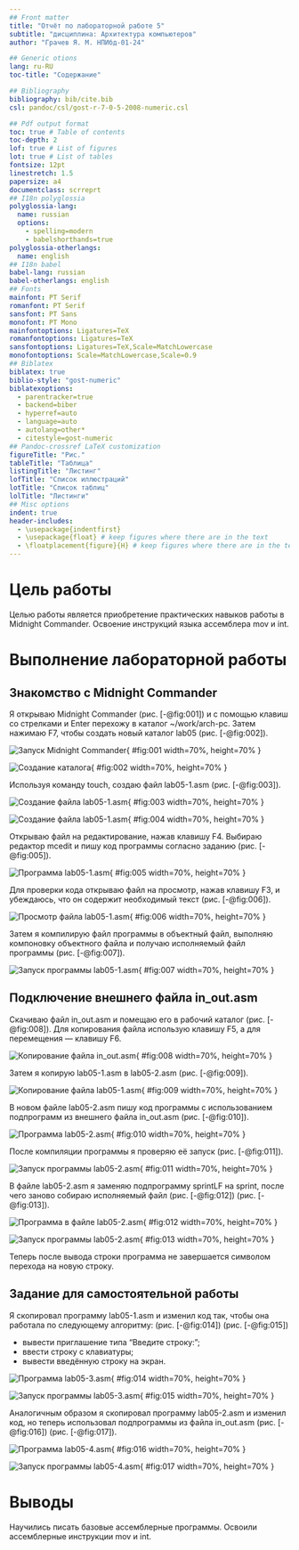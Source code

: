 ```yaml
---
## Front matter
title: "Отчёт по лабораторной работе 5"
subtitle: "дисциплина: Архитектура компьютеров"
author: "Грачев Я. М. НПИбд-01-24"

## Generic otions
lang: ru-RU
toc-title: "Содержание"

## Bibliography
bibliography: bib/cite.bib
csl: pandoc/csl/gost-r-7-0-5-2008-numeric.csl

## Pdf output format
toc: true # Table of contents
toc-depth: 2
lof: true # List of figures
lot: true # List of tables
fontsize: 12pt
linestretch: 1.5
papersize: a4
documentclass: scrreprt
## I18n polyglossia
polyglossia-lang:
  name: russian
  options:
	- spelling=modern
	- babelshorthands=true
polyglossia-otherlangs:
  name: english
## I18n babel
babel-lang: russian
babel-otherlangs: english
## Fonts
mainfont: PT Serif
romanfont: PT Serif
sansfont: PT Sans
monofont: PT Mono
mainfontoptions: Ligatures=TeX
romanfontoptions: Ligatures=TeX
sansfontoptions: Ligatures=TeX,Scale=MatchLowercase
monofontoptions: Scale=MatchLowercase,Scale=0.9
## Biblatex
biblatex: true
biblio-style: "gost-numeric"
biblatexoptions:
  - parentracker=true
  - backend=biber
  - hyperref=auto
  - language=auto
  - autolang=other*
  - citestyle=gost-numeric
## Pandoc-crossref LaTeX customization
figureTitle: "Рис."
tableTitle: "Таблица"
listingTitle: "Листинг"
lofTitle: "Список иллюстраций"
lotTitle: "Список таблиц"
lolTitle: "Листинги"
## Misc options
indent: true
header-includes:
  - \usepackage{indentfirst}
  - \usepackage{float} # keep figures where there are in the text
  - \floatplacement{figure}{H} # keep figures where there are in the text
---
```


# Цель работы

Целью работы является приобретение практических навыков работы в Midnight Commander. 
Освоение инструкций языка ассемблера mov и int.

# Выполнение лабораторной работы

## Знакомство с Midnight Commander

Я открываю Midnight Commander (рис. [-@fig:001]) и с помощью клавиш со стрелками и Enter перехожу в каталог ~/work/arch-pc. Затем нажимаю F7, чтобы создать новый каталог lab05 (рис. [-@fig:002]).

![Запуск Midnight Commander](image/01.png){ #fig:001 width=70%, height=70% }

![Создание каталога](image/02.png){ #fig:002 width=70%, height=70% }

Используя команду touch, создаю файл lab05-1.asm (рис. [-@fig:003]).

![Создание файла lab05-1.asm](image/03.png){ #fig:003 width=70%, height=70% }

![Создание файла lab05-1.asm](image/04.png){ #fig:004 width=70%, height=70% }

Открываю файл на редактирование, нажав клавишу F4. Выбираю редактор mcedit и пишу код программы согласно заданию (рис. [-@fig:005]).

![Программа lab05-1.asm](image/05.png){ #fig:005 width=70%, height=70% }

Для проверки кода открываю файл на просмотр, нажав клавишу F3, и убеждаюсь, что он содержит необходимый текст (рис. [-@fig:006]).

![Просмотр файла lab05-1.asm](image/06.png){ #fig:006 width=70%, height=70% }

Затем я компилирую файл программы в объектный файл, выполняю компоновку объектного файла и получаю исполняемый файл программы (рис. [-@fig:007]).

![Запуск программы lab05-1.asm](image/07.png){ #fig:007 width=70%, height=70% }

## Подключение внешнего файла in_out.asm

Скачиваю файл in_out.asm и помещаю его в рабочий каталог (рис. [-@fig:008]). Для копирования файла использую клавишу F5, а для перемещения — клавишу F6.

![Копирование файла in_out.asm](image/08.png){ #fig:008 width=70%, height=70% }

Затем я копирую lab05-1.asm в lab05-2.asm (рис. [-@fig:009]).

![Копирование файла lab05-1.asm](image/09.png){ #fig:009 width=70%, height=70% }

В новом файле lab05-2.asm пишу код программы с использованием подпрограмм из внешнего файла in_out.asm (рис. [-@fig:010]).

![Программа lab05-2.asm](image/10.png){ #fig:010 width=70%, height=70% }

После компиляции программы я проверяю её запуск (рис. [-@fig:011]).

![Запуск программы lab05-2.asm](image/11.png){ #fig:011 width=70%, height=70% }

В файле lab05-2.asm я заменяю подпрограмму sprintLF на sprint, после чего заново собираю исполняемый файл (рис. [-@fig:012]) (рис. [-@fig:013]).

![Программа в файле lab05-2.asm](image/12.png){ #fig:012 width=70%, height=70% }

![Запуск программы lab05-2.asm](image/13.png){ #fig:013 width=70%, height=70% }

Теперь после вывода строки программа не завершается символом перехода на новую строку.

## Задание для самостоятельной работы

Я скопировал программу lab05-1.asm и изменил код так, чтобы она работала по следующему алгоритму:
(рис. [-@fig:014]) (рис. [-@fig:015])

* вывести приглашение типа “Введите строку:”;
* ввести строку с клавиатуры;
* вывести введённую строку на экран.

![Программа lab05-3.asm](image/14.png){ #fig:014 width=70%, height=70% }

![Запуск программы lab05-3.asm](image/15.png){ #fig:015 width=70%, height=70% }

Аналогичным образом я скопировал программу lab05-2.asm и изменил код, но теперь использовал подпрограммы из файла in_out.asm (рис. [-@fig:016]) (рис. [-@fig:017]).

![Программа lab05-4.asm](image/16.png){ #fig:016 width=70%, height=70% }

![Запуск программы lab05-4.asm](image/17.png){ #fig:017 width=70%, height=70% }


# Выводы

Научились писать базовые ассемблерные программы. Освоили ассемблерные инструкции mov и int.